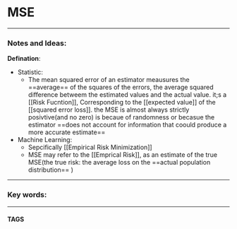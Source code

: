 # MSE


---
### Notes and Ideas:

**Defination**:
- Statistic:
	- The mean squared error of an estimator meausures the ==average== of the squares of the errors, the average squared difference betweem the estimated values and the actual value. it;s a [[Risk Fucntion]], Corresponding to the [[expected value]] of the [[squared error loss]]. the MSE is almost always strictly posivtive(and no zero) is becaue of randomness or becasue the estimator ==does not account for information that coould produce a more accurate estimate==
- Machine Learning:
	- Sepcifically [[Empirical Risk Minimization]]
	- MSE may refer to the [[Emprical Risk]], as an estimate of the true MSE(the true risk: the average loss on the ==actual population distribution== )


---

### Key words:

---
#### TAGS